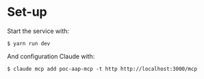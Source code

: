 # Set-up

Start the service with:
```shell
$ yarn run dev
```

And configuration Claude with:

```shell
$ claude mcp add poc-aap-mcp -t http http://localhost:3000/mcp
```

